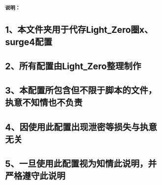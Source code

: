 ### 说明：

# 1、本文件夹用于代存Light_Zero圈x、surge4配置

# 2、所有配置由Light_Zero整理制作

# 3、本配置所包含但不限于脚本的文件，执意不知情也不负责

# 4、因使用此配置出现泄密等损失与执意无关

# 5、一旦使用此配置视为知情此说明，并严格遵守此说明
